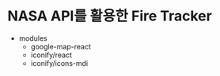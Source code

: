 # NASA API를 활용한 Fire Tracker

- modules
  - google-map-react
  - iconify/react
  - iconify/icons-mdi
